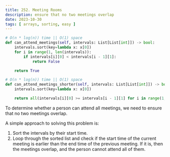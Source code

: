 ```yaml
---
title: 252. Meeting Rooms
description: ensure that no two meetings overlap
date: 2023-10-30
tags: [ arrays, sorting, easy ]
---
```


```python
# O(n * log(n)) time || O(1) space
def can_attend_meetings(self, intervals: List[List[int]]) -> bool:
    intervals.sort(key=lambda x: x[0])
    for i in range(1, len(intervals)):
        if intervals[i][0] < intervals[i - 1][1]:
            return False

    return True
```

```python
# O(n * log(n)) time || O(1) space
def can_attend_meetings_shorter(self, intervals: List[List[int]]) -> bool:
    intervals.sort(key=lambda x: x[0])

    return all(intervals[i][0] >= intervals[i - 1][1] for i in range(1, len(intervals)))
```

To determine whether a person can attend all meetings, we need to ensure that no two meetings overlap.

A simple approach to solving this problem is:

1) Sort the intervals by their start time.
2) Loop through the sorted list and check if the start time of the current meeting is earlier than the end time of the
   previous meeting. If it is, then the meetings overlap, and the person cannot attend all of them.
